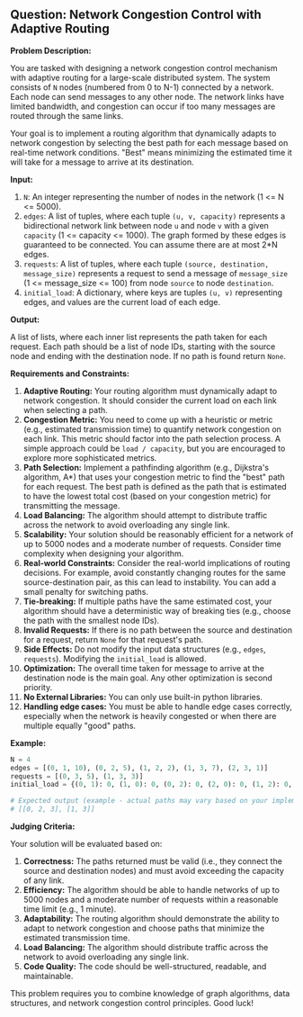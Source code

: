## Question: Network Congestion Control with Adaptive Routing

**Problem Description:**

You are tasked with designing a network congestion control mechanism with adaptive routing for a large-scale distributed system. The system consists of `N` nodes (numbered from 0 to N-1) connected by a network. Each node can send messages to any other node. The network links have limited bandwidth, and congestion can occur if too many messages are routed through the same links.

Your goal is to implement a routing algorithm that dynamically adapts to network congestion by selecting the best path for each message based on real-time network conditions. "Best" means minimizing the estimated time it will take for a message to arrive at its destination.

**Input:**

1.  `N`: An integer representing the number of nodes in the network (1 <= N <= 5000).
2.  `edges`: A list of tuples, where each tuple `(u, v, capacity)` represents a bidirectional network link between node `u` and node `v` with a given `capacity` (1 <= capacity <= 1000). The graph formed by these edges is guaranteed to be connected. You can assume there are at most 2*N edges.
3.  `requests`: A list of tuples, where each tuple `(source, destination, message_size)` represents a request to send a message of `message_size` (1 <= message_size <= 100) from node `source` to node `destination`.
4.  `initial_load`: A dictionary, where keys are tuples `(u, v)` representing edges, and values are the current load of each edge.

**Output:**

A list of lists, where each inner list represents the path taken for each request. Each path should be a list of node IDs, starting with the source node and ending with the destination node.  If no path is found return `None`.

**Requirements and Constraints:**

1.  **Adaptive Routing:**  Your routing algorithm must dynamically adapt to network congestion.  It should consider the current load on each link when selecting a path.
2.  **Congestion Metric:** You need to come up with a heuristic or metric (e.g., estimated transmission time) to quantify network congestion on each link.  This metric should factor into the path selection process. A simple approach could be `load / capacity`, but you are encouraged to explore more sophisticated metrics.
3.  **Path Selection:** Implement a pathfinding algorithm (e.g., Dijkstra's algorithm, A*) that uses your congestion metric to find the "best" path for each request. The best path is defined as the path that is estimated to have the lowest total cost (based on your congestion metric) for transmitting the message.
4.  **Load Balancing:** The algorithm should attempt to distribute traffic across the network to avoid overloading any single link.
5.  **Scalability:** Your solution should be reasonably efficient for a network of up to 5000 nodes and a moderate number of requests. Consider time complexity when designing your algorithm.
6.  **Real-world Constraints:** Consider the real-world implications of routing decisions. For example, avoid constantly changing routes for the same source-destination pair, as this can lead to instability. You can add a small penalty for switching paths.
7.  **Tie-breaking:** If multiple paths have the same estimated cost, your algorithm should have a deterministic way of breaking ties (e.g., choose the path with the smallest node IDs).
8.  **Invalid Requests:** If there is no path between the source and destination for a request, return `None` for that request's path.
9.  **Side Effects:** Do not modify the input data structures (e.g., `edges`, `requests`). Modifying the `initial_load` is allowed.
10. **Optimization:** The overall time taken for message to arrive at the destination node is the main goal. Any other optimization is second priority.
11. **No External Libraries:** You can only use built-in python libraries.
12. **Handling edge cases:** You must be able to handle edge cases correctly, especially when the network is heavily congested or when there are multiple equally "good" paths.

**Example:**

```python
N = 4
edges = [(0, 1, 10), (0, 2, 5), (1, 2, 2), (1, 3, 7), (2, 3, 1)]
requests = [(0, 3, 5), (1, 3, 3)]
initial_load = {(0, 1): 0, (1, 0): 0, (0, 2): 0, (2, 0): 0, (1, 2): 0, (2, 1): 0, (1, 3): 0, (3, 1): 0, (2, 3): 0, (3, 2): 0}

# Expected output (example - actual paths may vary based on your implementation):
# [[0, 2, 3], [1, 3]]
```

**Judging Criteria:**

Your solution will be evaluated based on:

1.  **Correctness:** The paths returned must be valid (i.e., they connect the source and destination nodes) and must avoid exceeding the capacity of any link.
2.  **Efficiency:** The algorithm should be able to handle networks of up to 5000 nodes and a moderate number of requests within a reasonable time limit (e.g., 1 minute).
3.  **Adaptability:** The routing algorithm should demonstrate the ability to adapt to network congestion and choose paths that minimize the estimated transmission time.
4.  **Load Balancing:** The algorithm should distribute traffic across the network to avoid overloading any single link.
5.  **Code Quality:** The code should be well-structured, readable, and maintainable.

This problem requires you to combine knowledge of graph algorithms, data structures, and network congestion control principles. Good luck!
